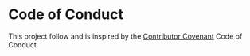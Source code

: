 # Code of Conduct

This project follow and is inspired by the [Contributor Covenant](https://www.contributor-covenant.org/version/2/1/code_of_conduct) Code of Conduct.
